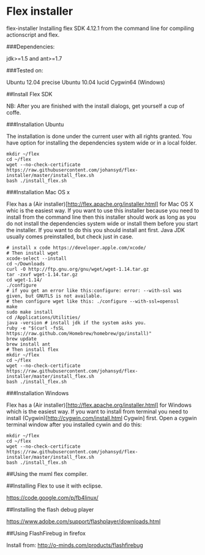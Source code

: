 Flex installer
==============

flex-installer Installing flex SDK 4.12.1 from the command line for compiling actionscript and flex.

###Dependencies:

jdk>=1.5 and ant>=1.7

###Tested on:

Ubuntu 12.04 precise
Ubuntu 10.04 lucid
Cygwin64 (Windows)

##Install Flex SDK
    
NB: After you are finished with the install dialogs, get yourself a cup of coffe.

###Installation Ubuntu

The installation is done under the current user with all rights granted. You have option for installing the dependencies system wide or in a local folder.

    mkdir ~/flex
    cd ~/flex
    wget --no-check-certificate https://raw.githubusercontent.com/johansyd/flex-installer/master/install_flex.sh
    bash ./install_flex.sh

###Installation Mac OS x

Flex has a (Air installer)[http://flex.apache.org/installer.html] for Mac OS X whic is the easiest way.
If you want to use this installer because you need to install from the command line then this installer should work as long as you do not install the dependencies system wide or install them before you start the installer. If you want to do this you should install ant first. Java JDK usually comes preinstalled, but check just in case.

    # install x code https://developer.apple.com/xcode/
    # Then install wget
    xcode-select --install
    cd ~/Downloads
    curl -O http://ftp.gnu.org/gnu/wget/wget-1.14.tar.gz
    tar -zxvf wget-1.14.tar.gz
    cd wget-1.14/
    ./configure 
    # if you get an error like this:configure: error: --with-ssl was given, but GNUTLS is not available. 
    # then configure wget like this: ./configure --with-ssl=openssl
    make
    sudo make install
    cd /Applications/Utilities/
    java -version # install jdk if the system asks you. 
    ruby -e "$(curl -fsSL https://raw.github.com/Homebrew/homebrew/go/install)"
    brew update
    brew install ant
    # Then install flex
    mkdir ~/flex
    cd ~/flex
    wget --no-check-certificate https://raw.githubusercontent.com/johansyd/flex-installer/master/install_flex.sh
    bash ./install_flex.sh

###Installation Windows

Flex has a (Air installer)[http://flex.apache.org/installer.html] for Windows which is the easiest way. 
If you want to install from terminal you need to install (Cygwin)[http://cygwin.com/install.html Cygwin] first.
Open a cygwin terminal window after you installed cywin and do this:

    mkdir ~/flex
    cd ~/flex
    wget --no-check-certificate https://raw.githubusercontent.com/johansyd/flex-installer/master/install_flex.sh
    bash ./install_flex.sh

##Using the mxml flex compiler.

##Installing Flex to use it with eclipse.

https://code.google.com/p/fb4linux/

##Installing the flash debug player

https://www.adobe.com/support/flashplayer/downloads.html

##Using FlashFirebug in firefox

Install from: http://o-minds.com/products/flashfirebug
